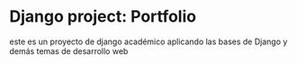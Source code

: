 # Django project: Portfolio
este es un proyecto de django académico aplicando las bases de Django y demás temas de desarrollo web
